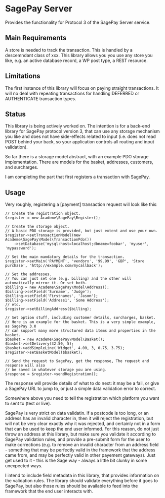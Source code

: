# SagePay Server #

Provides the functionality for Protocol 3 of the SagePay Server service.

## Main Requirements ##

A store is needed to track the transaction. This is handled by a descemndant class of xxx.
This library allows you you use any store you like, e.g. an active database record, a WP post type,
a REST resource.

## Limitations ##

The first instance of this library will focus on paying straight transactions. It will
no deal with repeating transactions for handling DEFERRED or AUTHENTICATE transaction types.

## Status ##

This library is being actively worked on. The intention is for a back-end library for SagePay
protocol version 3, that can use any storage mechanism you like and does not have side-effects
related to input (i.e. does not read POST behind your back, so your application controls all
routing and input validation).

So far there is a storage model abstract, with an example PDO storage implementation. There are
models for the basket, addresses, customers, and surcharges.

I am completing the part that first registers a transaction with SagePay.

## Usage ##

Very roughly, registering a [payment] transaction request will look like this:

    // Create the registration object.
    $register = new Academe\SagePay\Register();
    
    // Create the storage object.
    // A basic PDO storage is provided, but just extent and use your own.
    $register->setTransactionModel(new Academe\SagePay\Model\TransactionPdo())
        ->setDatabase('mysql:host=localhost;dbname=foobar', 'myuser', 'mypassword');
        
    // Set the main mandatory details for the transaction.
    $register->setMain('PAYMENT', 'vendorx', '99.99', 'GBP', 'Store purchase', 'http://example.com/mycallback');
    
    // Set the addresses.
    // You can just set one (e.g. billing) and the other will automatically mirror it. Or set both.
    $billing = new Academe\SagePay\Model\Address();
    $billing->setField('Surname', 'Judge');
    $billing->setField('Firstnames', 'Jason');
    $billing->setField('Address1', 'Some Address');
    // etc.
    $register->setBillingAddress($billing);
    
    // Set option stuff, including customer details, surcharges, basket.
    // Here is an example for the basket. This is a very simple example, as SagePay 3.0
    // can support many more structured data items and properties in the basket.
    $basket = new Academe\SagePay\Model\Basket();
    $basket->setDelivery(32.50, 5);
    $basket->addSimpleLine('Widget', 4.00, 3, 0.75, 3.75);
    $register->setBasketModel($basket);
    
    // Send the request to SagePay, get the response, The request and response will also
    // be saved in whatever storage you are using.
    $response = $register->sendRegistration();

The response will provide details of what to do next: it may be a fail, or give a SagePay URL to jump to, or
just a simple data validation error to correct.

Somewhere above you need to tell the registration which platform you want to sent to (test or live).

SagePay is very strict on data validatin. If a postcode is too long, or an address has an invalid character
in, then it will reject the registration, but will not be very clear exactly why it was rejected, and
certainly not in a form that can be used to keep the end user informed. For this reason, do not just
throw an address at this library, but make sure you validate it according to SagePay validation rules, 
and provide a pre-submit form for the user to make corrections (e.g. to remove an invalid character from
an address field - something that may be perfectly valid in the framework that the address came from,
and may be perfectly valid in other payement gateways). Just get used to it - this is the Sage way - always
a little bit clunky in some unexpected ways.

I intend to include field metadata in this library, that provides information on the validation rules.
The library should validate everything before it goes to SagePay, but also those rules should be available
to feed into the framework that the end user interacts with.
